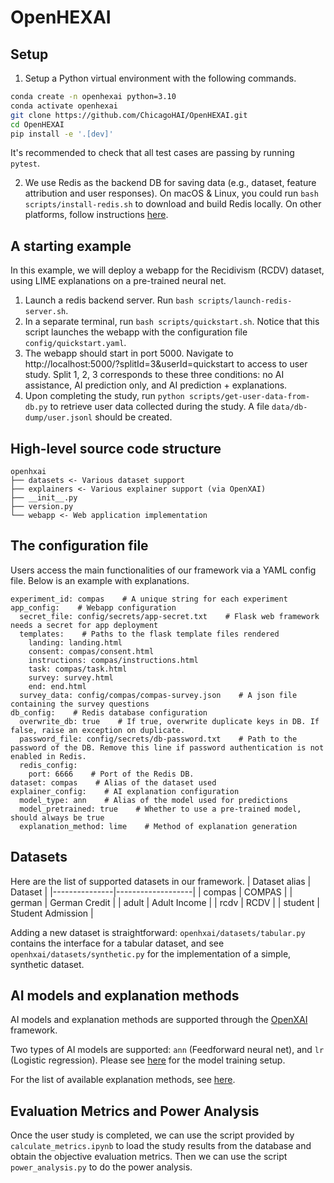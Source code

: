 # OpenHEXAI

## Setup
1. Setup a Python virtual environment with the following commands.
```bash
conda create -n openhexai python=3.10
conda activate openhexai
git clone https://github.com/ChicagoHAI/OpenHEXAI.git
cd OpenHEXAI
pip install -e '.[dev]'
```
It's recommended to check that all test cases are passing by running `pytest`.

2. We use Redis as the backend DB for saving data (e.g., dataset, feature attribution and user responses).
On macOS & Linux, you could run `bash scripts/install-redis.sh` to download and build Redis locally.
On other platforms, follow instructions [here](https://redis.io/docs/getting-started/).


## A starting example

In this example, we will deploy a webapp for the Recidivism (RCDV) dataset, using LIME explanations on a pre-trained neural net.

1. Launch a redis backend server. Run `bash scripts/launch-redis-server.sh`.
2. In a separate terminal, run `bash scripts/quickstart.sh`. Notice that this script launches the webapp with the configuration file `config/quickstart.yaml`.
3. The webapp should start in port 5000. Navigate to http://localhost:5000/?splitId=3&userId=quickstart to access to user study. Split 1, 2, 3 corresponds to these three conditions: no AI assistance, AI prediction only, and AI prediction + explanations.
4. Upon completing the study, run `python scripts/get-user-data-from-db.py` to retrieve user data collected during the study.
A file `data/db-dump/user.jsonl` should be created.

## High-level source code structure

```
openhxai
├── datasets <- Various dataset support
├── explainers <- Various explainer support (via OpenXAI)
├── __init__.py
├── version.py
└── webapp <- Web application implementation
```

## The configuration file
Users access the main functionalities of our framework via a YAML config file.
Below is an example with explanations.

```
experiment_id: compas    # A unique string for each experiment
app_config:    # Webapp configuration
  secret_file: config/secrets/app-secret.txt    # Flask web framework needs a secret for app deployment
  templates:    # Paths to the flask template files rendered
    landing: landing.html
    consent: compas/consent.html
    instructions: compas/instructions.html
    task: compas/task.html
    survey: survey.html
    end: end.html
  survey_data: config/compas/compas-survey.json    # A json file containing the survey questions
db_config:    # Redis database configuration
  overwrite_db: true    # If true, overwrite duplicate keys in DB. If false, raise an exception on duplicate.
  password_file: config/secrets/db-password.txt    # Path to the password of the DB. Remove this line if password authentication is not enabled in Redis.
  redis_config:
    port: 6666    # Port of the Redis DB.
dataset: compas    # Alias of the dataset used
explainer_config:    # AI explanation configuration
  model_type: ann    # Alias of the model used for predictions
  model_pretrained: true    # Whether to use a pre-trained model, should always be true
  explanation_method: lime    # Method of explanation generation

```

## Datasets

Here are the list of supported datasets in our framework.
| Dataset alias | Dataset           |
|---------------|-------------------|
| compas        | COMPAS            |
| german        | German Credit     |
| adult         | Adult Income      |
| rcdv          | RCDV              |
| student       | Student Admission |

Adding a new dataset is straightforward:
`openhxai/datasets/tabular.py` contains the interface for a tabular dataset,
and see `openhxai/datasets/synthetic.py` for the implementation of a simple, synthetic dataset.

## AI models and explanation methods

AI models and explanation methods are supported through the [OpenXAI](https://github.com/AI4LIFE-GROUP/OpenXAI) framework.

Two types of AI models are supported: `ann` (Feedforward neural net), and `lr` (Logistic regression). Please see [here](https://github.com/AI4LIFE-GROUP/OpenXAI/blob/main/openxai/ML_Models/training.py) for the model training setup.

For the list of available explanation methods, see [here](https://github.com/AI4LIFE-GROUP/OpenXAI/blob/main/openxai/explainers/__init__.py).

## Evaluation Metrics and Power Analysis

Once the user study is completed, we can use the script provided by `calculate_metrics.ipynb` to load the study results from the database and obtain the objective evaluation metrics. Then we can use the script `power_analysis.py` to do the power analysis.